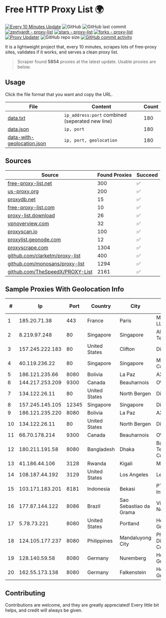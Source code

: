 
# Free HTTP Proxy List 🌍

[![Every 10 Minutes Update](https://github.com/mertguvencli/http-proxy-list/actions/workflows/main.yml/badge.svg?branch=main)](https://github.com/mertguvencli/http-proxy-list/actions/workflows/main.yml)
![GitHub](https://img.shields.io/github/license/mertguvencli/http-proxy-list)
![GitHub last commit](https://img.shields.io/github/last-commit/mertguvencli/http-proxy-list)
[![zevtyardt - proxy-list](https://img.shields.io/static/v1?label=zevtyardt&message=proxy-list&color=blue&logo=github)](https://github.com/zevtyardt/proxy-list "Go to GitHub repo")
[![stars - proxy-list](https://img.shields.io/github/stars/zevtyardt/proxy-list?style=social)](https://github.com/zevtyardt/proxy-list)
[![forks - proxy-list](https://img.shields.io/github/forks/zevtyardt/proxy-list?style=social)](https://github.com/zevtyardt/proxy-list)
[![Proxy Updater](https://github.com/zevtyardt/proxy-list/workflows/Proxy%20Updater/badge.svg)](https://github.com/zevtyardt/proxy-list/actions?query=workflow:"Proxy+Updater")
![GitHub repo size](https://img.shields.io/github/repo-size/zevtyardt/proxy-list)
[![GitHub commit activity](https://img.shields.io/github/commit-activity/m/zevtyardt/proxy-list?logo=commits)](https://github.com/zevtyardt/proxy-list/commits/main)

It is a lightweight project that, every 10 minutes, scrapes lots of free-proxy sites, validates if it works, and serves a clean proxy list.

> Scraper found **5854** proxies at the latest update. Usable proxies are below.

## Usage

Click the file format that you want and copy the URL.

|File|Content|Count|
|----|-------|-----|
|[data.txt](https://raw.githubusercontent.com/mertguvencli/http-proxy-list/main/proxy-list/data.txt)|`ip_address:port` combined (seperated new line)|180|
|[data.json](https://raw.githubusercontent.com/mertguvencli/http-proxy-list/main/proxy-list/data.json)|`ip, port`|180|
|[data-with-geolocation.json](https://raw.githubusercontent.com/mertguvencli/http-proxy-list/main/proxy-list/data-with-geolocation.json)|`ip, port, geolocation`|180|

## Sources

|Source|Found Proxies|Succeed|
|------|-------------|-------|
|[free-proxy-list.net](https://free-proxy-list.net)|300|✅|
|[us-proxy.org](https://www.us-proxy.org)|200|✅|
|[proxydb.net](http://proxydb.net)|15|✅|
|[free-proxy-list.com](https://free-proxy-list.com/?page=&port=&type%5B%5D=http&type%5B%5D=https&up_time=0&search=Search)|10|✅|
|[proxy-list.download](https://www.proxy-list.download/HTTP)|26|✅|
|[vpnoverview.com](https://vpnoverview.com/privacy/anonymous-browsing/free-proxy-servers)|32|✅|
|[proxyscan.io](https://www.proxyscan.io)|100|✅|
|[proxylist.geonode.com](https://proxylist.geonode.com/api/proxy-list?limit=300&page=1&sort_by=lastChecked&sort_type=desc&protocols=http,https)|12|✅|
|[proxyscrape.com](https://api.proxyscrape.com/v2/?request=displayproxies&protocol=http&timeout=10000&country=all&ssl=all&anonymity=all)|1304|✅|
|[github.com/clarketm/proxy-list](https://raw.githubusercontent.com/clarketm/proxy-list/master/proxy-list-raw.txt)|400|✅|
|[github.com/monosans/proxy-list](https://raw.githubusercontent.com/monosans/proxy-list/main/proxies/http.txt)|1294|✅|
|[github.com/TheSpeedX/PROXY-List](https://raw.githubusercontent.com/TheSpeedX/PROXY-List/master/http.txt)|2161|✅|


## Sample Proxies With Geolocation Info

|#|Ip|Port|Country|City|Internet Service Provider|
|-|--|----|-------|----|-------------------------|
|1|185.20.71.38|443|France|Paris|Mod Mission Critical LLC|
|2|8.219.97.248|80|Singapore|Singapore|Alibaba (US) Technology Co., Ltd.|
|3|157.245.222.183|80|United States|Clifton|DigitalOcean, LLC|
|4|40.119.236.22|80|Singapore|Singapore|Microsoft Corporation|
|5|186.121.235.66|8080|Bolivia|La Paz|AXS Bolivia S. A.|
|6|144.217.253.209|9300|Canada|Beauharnois|OVH SAS|
|7|134.122.26.11|80|United States|North Bergen|DigitalOcean, LLC|
|8|157.245.145.105|12345|Singapore|Singapore|DigitalOcean, LLC|
|9|186.121.235.220|8080|Bolivia|La Paz|AXS Bolivia S. A.|
|10|134.122.26.11|80|United States|North Bergen|DigitalOcean, LLC|
|11|66.70.178.214|9300|Canada|Beauharnois|OVH SAS|
|12|180.211.191.58|8080|Bangladesh|Dhaka|Bangladesh Telecommunications Company Ltd.|
|13|41.186.44.106|3128|Rwanda|Kigali|MTN Rwandacell|
|14|108.187.44.192|3129|United States|Los Angeles|Leaseweb USA, Inc.|
|15|103.171.183.201|8181|Indonesia|Bekasi|PT Hayat Teknologi Informatika|
|16|177.87.144.122|8086|Brazil|Sao Sebastiao da Grama|Videomar Rede Nordeste S/A|
|17|5.78.73.221|8080|United States|Portland|Hetzner Online GmbH|
|18|124.105.177.237|8080|Philippines|Mandaluyong City|Philippine Long Distance Telephone Co.|
|19|128.140.59.58|8080|Germany|Nuremberg|Hetzner Online GmbH|
|20|162.55.173.138|8080|Germany|Falkenstein|Hetzner Online GmbH|



## Contributing

Contributions are welcome, and they are greatly appreciated! Every
little bit helps, and credit will always be given.

